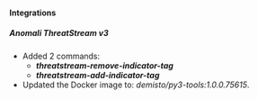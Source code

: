 
#### Integrations

##### Anomali ThreatStream v3

- Added 2 commands:
  - ***threatstream-remove-indicator-tag***
  - ***threatstream-add-indicator-tag*** 
- Updated the Docker image to: *demisto/py3-tools:1.0.0.75615*.
